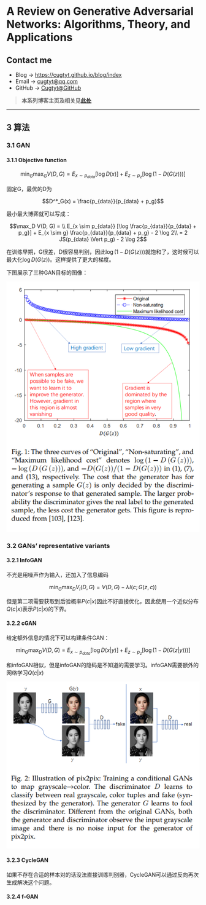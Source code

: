 # A Review on Generative Adversarial Networks: Algorithms, Theory, and Applications

## Contact me

* Blog -> <https://cugtyt.github.io/blog/index>
* Email -> <cugtyt@qq.com>
* GitHub -> [Cugtyt@GitHub](https://github.com/Cugtyt)

> **本系列博客主页及相关见**[**此处**](https://cugtyt.github.io/blog/papers/index)

<head>
    <script src="https://cdn.mathjax.org/mathjax/latest/MathJax.js?config=TeX-AMS-MML_HTMLorMML" type="text/javascript"></script>
    <script type="text/x-mathjax-config">
        MathJax.Hub.Config({
            tex2jax: {
            skipTags: ['script', 'noscript', 'style', 'textarea', 'pre'],
            inlineMath: [['$','$']]
            }
        });
    </script>
</head>

---

## 3 算法

### 3.1 GAN

#### 3.1.1 Objective function

$$\min_G \max_G V(D, G) = E_{x \sim p_{data}} [\log D(x)] + E_{z \sim p_z} [\log(1 - D(G(z)))]$$

固定G，最优的D为

$$D^*_G(x) = \frac{p_{data}}{p_{data} + p_g}$$

最小最大博弈就可以写成：

$$\max_D V(D, G) = \\
E_{x \sim p_{data}} [\log \frac{p_{data}}{p_{data} + p_g}] + E_{x \sim g} \frac{p_{data}}{p_{data} + p_g} - 2 \log 2\\
= 2 JS(p_{data} \Vert p_g) - 2 \log 2$$

在训练早期，G很差，D很容易判别，因此$\log (1 - D(G(z)))$就饱和了，这时候可以最大化$\log D(G(z))$。这样提供了更大的梯度。

下图展示了三种GAN目标的图像：

![](R/gan-review-fig1.png)


### 3.2 GANs’ representative variants

#### 3.2.1 InfoGAN

不光是用噪声作为输入，还加入了信息编码

$$\min_G \max_D V_I (D, G) = V(D, G) - \lambda I(c; G(z, c))$$

但是第二项需要获取到后验概率$P(c\vert x)$因此不好直接优化，因此使用一个近似分布$Q(c\vert x)$表示$P(c\vert x)$的下界。

#### 3.2.2 cGAN

给定额外信息的情况下可以构建条件GAN：

$$\min_G \max_D V(D, G) = E_{x \sim p_{data}} [\log D(x \vert y)] + E_{z\sim p_{z}} [\log (1 - D(G(z \vert y)))]$$

和infoGAN相似，但是infoGAN的隐码是不知道的需要学习。infoGAN需要额外的网络学习$Q(c\vert x)$

![](R/gan-review-fig2.png)

#### 3.2.3 CycleGAN

如果不存在合适的样本对的话没法直接训练判别器，CycleGAN可以通过反向再次生成解决这个问题。

#### 3.2.4 f-GAN


